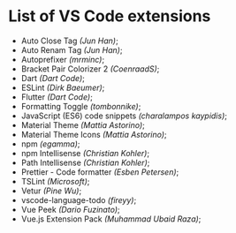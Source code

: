 # List of VS Code extensions

-   Auto Close Tag _(Jun Han)_;
-   Auto Renam Tag _(Jun Han)_;
-   Autoprefixer _(mrminc)_;
-   Bracket Pair Colorizer 2 _(CoenraadS)_;
-   Dart _(Dart Code)_;
-   ESLint _(Dirk Baeumer)_;
-   Flutter _(Dart Code)_;
-   Formatting Toggle _(tombonnike)_;
-   JavaScript (ES6) code snippets _(charalampos kaypidis)_;
-   Material Theme _(Mattia Astorino)_;
-   Material Theme Icons _(Mattia Astorino)_;
-   npm _(egamma)_;
-   npm Intellisense _(Christian Kohler)_;
-   Path Intellisense _(Christian Kohler)_;
-   Prettier - Code formatter _(Esben Petersen)_;
-   TSLint _(Microsoft)_;
-   Vetur _(Pine Wu)_;
-   vscode-language-todo _(fireyy)_;
-   Vue Peek _(Dario Fuzinato)_;
-   Vue.js Extension Pack _(Muhammad Ubaid Raza)_;
